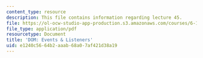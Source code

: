 ```yaml
---
content_type: resource
description: This file contains information regarding lecture 45.
file: https://ol-ocw-studio-app-production.s3.amazonaws.com/courses/6-170-software-studio-spring-2013/e1240c5664b2aaab68a07af421d38a19_MIT6_170S13_45-dom-list.pdf
file_type: application/pdf
resourcetype: Document
title: 'DOM: Events & Listeners'
uid: e1240c56-64b2-aaab-68a0-7af421d38a19
---
```

